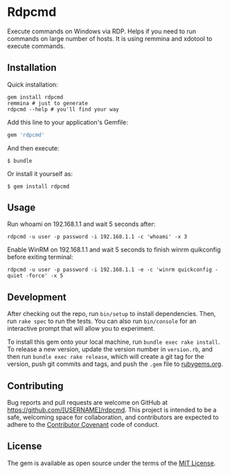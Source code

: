 # Rdpcmd

Execute commands on Windows via RDP. Helps if you need to run commands on large number of hosts. It is using remmina and xdotool to execute commands.


## Installation

Quick installation:

```
gem install rdpcmd
remmina # just to generate
rdpcmd --help # you'll find your way
```

Add this line to your application's Gemfile:

```ruby
gem 'rdpcmd'
```

And then execute:

    $ bundle

Or install it yourself as:

    $ gem install rdpcmd

## Usage

Run whoami on 192.168.1.1 and wait 5 seconds after:

```
rdpcmd -u user -p password -i 192.168.1.1 -c 'whoami' -x 3
```

Enable WinRM on 192.168.1.1 and wait 5 seconds to finish winrm quikconfig before exiting terminal:

```
rdpcmd -u user -p password -i 192.168.1.1 -e -c 'winrm quickconfig -quiet -force' -x 5
```


## Development

After checking out the repo, run `bin/setup` to install dependencies. Then, run `rake spec` to run the tests. You can also run `bin/console` for an interactive prompt that will allow you to experiment.

To install this gem onto your local machine, run `bundle exec rake install`. To release a new version, update the version number in `version.rb`, and then run `bundle exec rake release`, which will create a git tag for the version, push git commits and tags, and push the `.gem` file to [rubygems.org](https://rubygems.org).

## Contributing

Bug reports and pull requests are welcome on GitHub at https://github.com/[USERNAME]/rdpcmd. This project is intended to be a safe, welcoming space for collaboration, and contributors are expected to adhere to the [Contributor Covenant](http://contributor-covenant.org) code of conduct.


## License

The gem is available as open source under the terms of the [MIT License](http://opensource.org/licenses/MIT).


